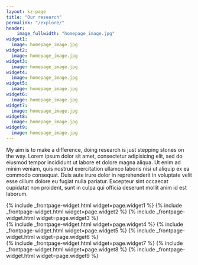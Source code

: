 ```yaml
---
layout: kz-page
title: "Our research"
permalink: "/explore/"
header:
    image_fullwidth: "homepage_image.jpg"
widget1:
  image: homepage_image.jpg
widget2:
  image: homepage_image.jpg
widget3:
  image: homepage_image.jpg
widget4:
  image: homepage_image.jpg
widget5:
  image: homepage_image.jpg
widget6:
  image: homepage_image.jpg
widget7:
  image: homepage_image.jpg
widget8:
  image: homepage_image.jpg
widget9:
  image: homepage_image.jpg
---
```


My aim is to make a difference, doing research is just stepping stones on the way. Lorem ipsum dolor sit amet, consectetur adipisicing elit, sed do eiusmod tempor incididunt ut labore et dolore magna aliqua. Ut enim ad minim veniam, quis nostrud exercitation ullamco laboris nisi ut aliquip ex ea commodo consequat. Duis aute irure dolor in reprehenderit in voluptate velit esse cillum dolore eu fugiat nulla pariatur. Excepteur sint occaecat cupidatat non proident, sunt in culpa qui officia deserunt mollit anim id est laborum.


{% include _frontpage-widget.html widget=page.widget1 %}
{% include _frontpage-widget.html widget=page.widget2 %}
{% include _frontpage-widget.html widget=page.widget3 %}
<br/>
{% include _frontpage-widget.html widget=page.widget4 %}
{% include _frontpage-widget.html widget=page.widget5 %}
{% include _frontpage-widget.html widget=page.widget6 %}
<br/>
{% include _frontpage-widget.html widget=page.widget7 %}
{% include _frontpage-widget.html widget=page.widget8 %}
{% include _frontpage-widget.html widget=page.widget9 %}
